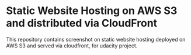 # Static Website Hosting on AWS S3 and distributed via CloudFront

This repository contains screenshot on static website hosting deployed on AWS S3 and served via cloudfront, for udacity project.
